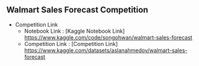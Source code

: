 ## Walmart Sales Forecast Competition
* Competition Link
  * Notebook Link : [Kaggle Notebook Link] https://www.kaggle.com/code/songohwan/walmart-sales-forecast
  * Competition Link : [Competition Link] https://www.kaggle.com/datasets/aslanahmedov/walmart-sales-forecast
